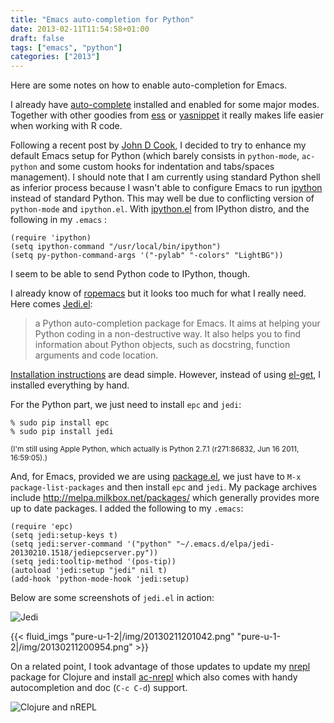 ```yaml
---
title: "Emacs auto-completion for Python"
date: 2013-02-11T11:54:58+01:00
draft: false
tags: ["emacs", "python"]
categories: ["2013"]
---
```


Here are some notes on how to enable auto-completion for Emacs.

I already have [auto-complete](http://emacswiki.org/emacs/AutoComplete) installed and enabled for some major modes. Together with other goodies from [ess](http://ess.r-project.org) or [yasnippet](http://code.google.com/p/yasnippet/) it really makes life easier when working with R code.

Following a recent post by [John D Cook](http://www.johndcook.com/blog/2013/01/29/python-emacs-setup/), I decided to try to enhance my default Emacs setup for Python (which barely consists in `python-mode`, `ac-python` and some custom hooks for indentation and tabs/spaces management). I should note that I am currently using standard Python shell as inferior process because I wasn't able to configure Emacs to run [ipython](http://ipython.org) instead of standard Python. This may well be due to conflicting version of `python-mode` and `ipython.el`. With [ipython.el](https://raw.github.com/ipython/ipython/master/docs/emacs/ipython.el) from IPython distro, and the following in my `.emacs` :

```emacs-lisp
(require 'ipython)
(setq ipython-command "/usr/local/bin/ipython")
(setq py-python-command-args '("-pylab" "-colors" "LightBG"))
```

I seem to be able to send Python code to IPython, though.

I already know of [ropemacs](http://rope.sourceforge.net/ropemacs.html) but it looks too much for what I really need. Here comes [Jedi.el](https://github.com/tkf/emacs-jedi):

> a Python auto-completion package for Emacs. It aims at helping your Python coding in a non-destructive way. It also helps you to find information about Python objects, such as docstring, function arguments and code location.

[Installation instructions](http://tkf.github.com/emacs-jedi/) are dead simple. However, instead of using [el-get](https://github.com/dimitri/el-get), I installed everything by hand.

For the Python part, we just need to install `epc` and `jedi`:

```
% sudo pip install epc
% sudo pip install jedi
```

<small>(I'm still using Apple Python, which actually is Python 2.7.1 (r271:86832, Jun 16 2011, 16:59:05).)</small>

And, for Emacs, provided we are using [package.el](http://emacswiki.org/emacs/ELPA), we just have to `M-x package-list-packages` and then install `epc` and `jedi`. My package archives include <http://melpa.milkbox.net/packages/> which generally provides more up to date packages. I added the following to my `.emacs`:

```emacs-lisp
(require 'epc)
(setq jedi:setup-keys t)
(setq jedi:server-command '("python" "~/.emacs.d/elpa/jedi-20130210.1518/jediepcserver.py"))
(setq jedi:tooltip-method '(pos-tip))
(autoload 'jedi:setup "jedi" nil t)
(add-hook 'python-mode-hook 'jedi:setup)
```

Below are some screenshots of `jedi.el` in action:

![Jedi](/img/20130211201329.png)

{{< fluid_imgs
  "pure-u-1-2|/img/20130211201042.png"
  "pure-u-1-2|/img/20130211200954.png" >}}

On a related point, I took advantage of those updates to update my [nrepl](https://github.com/kingtim/nrepl.el) package for Clojure and install [ac-nrepl](https://github.com/purcell/ac-nrepl) which also comes with handy autocompletion and doc (`C-c C-d`) support.

![Clojure and nREPL](/img/20130211211212.png)
